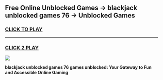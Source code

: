
## Free Online Unblocked Games → blackjack unblocked games 76 → Unblocked Games
<h3>
<a href="https://premium.freeplayer.one?title=blackjack_unblocked_games_76&ref=21F">CLICK TO PLAY</a></h3>
<hr>

<h3>
<a href="https://premium.freeplayer.one?title=blackjack_unblocked_games_76&ref=21F">CLICK 2 PLAY</a>
  
</h3>

<a href="https://premium.freeplayer.one?title=blackjack_unblocked_games_76&ref=21F/"><img src="https://clearcache.store/games.png"></a>


**blackjack unblocked games 76 games unblocked: Your Gateway to Fun and Accessible Online Gaming**
